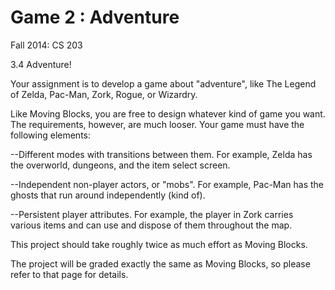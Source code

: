 Game 2 : Adventure
===================
Fall 2014: CS 203

3.4 Adventure!

Your assignment is to develop a game about "adventure", like The Legend of Zelda, Pac-Man, Zork, Rogue, or Wizardry.

Like Moving Blocks, you are free to design whatever kind of game you want. The requirements, however, are much looser. Your game must have the following elements:

--Different modes with transitions between them. For example, Zelda has the overworld, dungeons, and the item select screen.

--Independent non-player actors, or "mobs". For example, Pac-Man has the ghosts that run around independently (kind of).

--Persistent player attributes. For example, the player in Zork carries various items and can use and dispose of them throughout the map.

This project should take roughly twice as much effort as Moving Blocks.

The project will be graded exactly the same as Moving Blocks, so please refer to that page for details.
